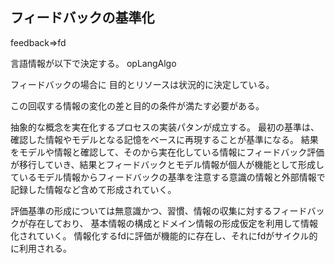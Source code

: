 ## フィードバックの基準化
feedback=>fd

言語情報が以下で決定する。
opLangAlgo

フィードバックの場合に
目的とリソースは状況的に決定している。

この回収する情報の変化の差と目的の条件が満たす必要がある。

抽象的な概念を実在化するプロセスの実装パタンが成立する。
最初の基準は、確認した情報やモデルとなる記憶をベースに再現することが基準になる。
結果をモデルや情報と確認して、そのから実在化している情報にフィードバック評価が移行していき、結果とフィードバックとモデル情報が個人が機能として形成しているモデル情報からフィードバックの基準を注意する意識の情報と外部情報で記録した情報など含めて形成されていく。

評価基準の形成については無意識かつ、習慣、情報の収集に対するフィードバックが存在しており、
基本情報の構成とドメイン情報の形成仮定を利用して情報化されていく。
情報化するfdに評価が機能的に存在し、それにfdがサイクル的に利用される。
